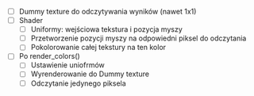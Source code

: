 - [ ] Dummy texture do odczytywania wyników (nawet 1x1)
- [ ] Shader
  - [ ] Uniformy: wejściowa tekstura i pozycja myszy 
  - [ ] Przetworzenie pozycji myszy na odpowiedni piksel do odczytania
  - [ ] Pokolorowanie całej tekstury na ten kolor
- [ ] Po render_colors()
  - [ ] Ustawienie uniofrmów
  - [ ] Wyrenderowanie do Dummy texture
  - [ ] Odczytanie jedynego piksela